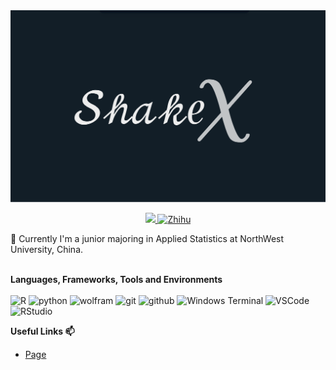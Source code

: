 <img src="https://github.com/starryious/starryious/blob/main/images/chi.png">
<p align="center">
</a>
 <a href="mailto:shakechi.wang@gmail.com">
 <img src="https://img.shields.io/badge/-shakechi.wang@gmail.com-c14438?style=flat-square&logo=Gmail&logoColor=white&link=mailto:shakechi.wang@gmail.com">
</a>
 <a>
  <a href="https://www.zhihu.com/people/ban-ban-88-99-17" target="_blank">
    <img src="https://img.shields.io/badge/知乎-Shakechi-0079FF.svg?style=flat-square&logo=zhihu&logoColor=white" alt="Zhihu">
</a>
</p>

🌱 Currently I'm a junior majoring in Applied Statistics at NorthWest University, China.

<p>
</br><strong>Languages, Frameworks, Tools and Environments</strong></br></br>
<img alt="R" src="https://img.shields.io/badge/R-blue?style=flat-square&logo=R" />
<img alt="python" src="https://img.shields.io/badge/-Python-74787a?style=flat-square&logo=python&logoColor=white" />
<img alt="wolfram" src="https://img.shields.io/badge/Mathematica-black?style=flat-square&logo=wolframmathematica&logoColor=%23DD1100" />
<img alt="git" src="https://img.shields.io/badge/-Git-5c2223?style=flat-square&logo=git&logoColor=white" />
<img alt="github" src="https://img.shields.io/badge/-GitHub-d13c74?style=flat-square&logo=github&logoColor=white" />
<img alt="Windows Terminal" src="https://img.shields.io/badge/-Terminal-36292f?style=flat-square&logo=Windows Terminal&logoColor=white" />


<img alt="VSCode" src="https://img.shields.io/badge/-VSCode-007ACC?style=flat-square&logo=Visual Studio Code&logoColor=white" />
<img alt="RStudio" src="https://img.shields.io/badge/Rstudio-grey?style=flat-square&logo=rstudio&logoColor=%2375AADB" />

</p>


<strong>Useful Links 📫</strong>
* [Page](https://starryious.github.io/KamdenWang2003.github.io/)

